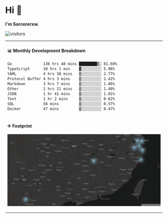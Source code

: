 # Hi 👋

**I'm Sorcererxw.**

![visitors](https://visitor-badge.glitch.me/badge?page_id=sorcererxw.sorcererx)

<table width="800px">
<tr>
<td valign="top" width="50%">

#### 📊 Monthly Development Breakdown

<!--START_SECTION:waka-->
```text
Go              136 hrs 48 mins ████████▒░ 81.60%
TypeScript      10 hrs 1 min    ▓░░░░░░░░░ 5.98%
YAML            4 hrs 38 mins   ▒░░░░░░░░░ 2.77%
Protocol Buffer 4 hrs 3 mins    ▒░░░░░░░░░ 2.42%
Markdown        3 hrs 7 mins    ▒░░░░░░░░░ 1.86%
Other           2 hrs 21 mins   ▒░░░░░░░░░ 1.40%
JSON            1 hr 41 mins    ▒░░░░░░░░░ 1.01%
Text            1 hr 2 mins     ▒░░░░░░░░░ 0.62%
SQL             56 mins         ▒░░░░░░░░░ 0.57%
Docker          47 mins         ▒░░░░░░░░░ 0.47%
```
<!--END_SECTION:waka-->

</tr>
<tr>
<td colspan="2">

#### ✈ Footprint

![footprint](./footprint.png)

</td>
</tr>
</table>


